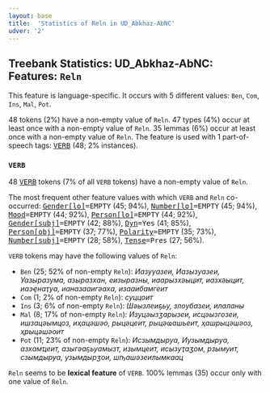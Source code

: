 ```yaml
---
layout: base
title:  'Statistics of Reln in UD_Abkhaz-AbNC'
udver: '2'
---
```


## Treebank Statistics: UD_Abkhaz-AbNC: Features: `Reln`

This feature is language-specific.
It occurs with 5 different values: `Ben`, `Com`, `Ins`, `Mal`, `Pot`.

48 tokens (2%) have a non-empty value of `Reln`.
47 types (4%) occur at least once with a non-empty value of `Reln`.
35 lemmas (6%) occur at least once with a non-empty value of `Reln`.
The feature is used with 1 part-of-speech tags: <tt><a href="ab_abnc-pos-VERB.html">VERB</a></tt> (48; 2% instances).

### `VERB`

48 <tt><a href="ab_abnc-pos-VERB.html">VERB</a></tt> tokens (7% of all `VERB` tokens) have a non-empty value of `Reln`.

The most frequent other feature values with which `VERB` and `Reln` co-occurred: <tt><a href="ab_abnc-feat-Gender-lo.html">Gender[lo]</a></tt><tt>=EMPTY</tt> (45; 94%), <tt><a href="ab_abnc-feat-Number-lo.html">Number[lo]</a></tt><tt>=EMPTY</tt> (45; 94%), <tt><a href="ab_abnc-feat-Mood.html">Mood</a></tt><tt>=EMPTY</tt> (44; 92%), <tt><a href="ab_abnc-feat-Person-lo.html">Person[lo]</a></tt><tt>=EMPTY</tt> (44; 92%), <tt><a href="ab_abnc-feat-Gender-subj.html">Gender[subj]</a></tt><tt>=EMPTY</tt> (42; 88%), <tt><a href="ab_abnc-feat-Dyn.html">Dyn</a></tt><tt>=Yes</tt> (41; 85%), <tt><a href="ab_abnc-feat-Person-obj.html">Person[obj]</a></tt><tt>=EMPTY</tt> (37; 77%), <tt><a href="ab_abnc-feat-Polarity.html">Polarity</a></tt><tt>=EMPTY</tt> (35; 73%), <tt><a href="ab_abnc-feat-Number-subj.html">Number[subj]</a></tt><tt>=EMPTY</tt> (28; 58%), <tt><a href="ab_abnc-feat-Tense.html">Tense</a></tt><tt>=Pres</tt> (27; 56%).

`VERB` tokens may have the following values of `Reln`:

* `Ben` (25; 52% of non-empty `Reln`): <em>Иазууазеи, Иазызуазеи, Уазыразума, азыразхан, еизыразны, иаарызхәыцит, иазхәыцит, иазҿнаҭуа, ианазааигәаха, изааибамгеит</em>
* `Com` (1; 2% of non-empty `Reln`): <em>суццоит</em>
* `Ins` (3; 6% of non-empty `Reln`): <em>Шәызлеиҕьу, злоубазеи, илаланы</em>
* `Mal` (8; 17% of non-empty `Reln`): <em>Изуцәызӡарызеи, исцәызгозеи, ишзацәымцоз, иҳацәшәо, рыцәцеит, рыцәҩашьеит, ҳашрыцәшәоз, ҳрыцәшәоит</em>
* `Pot` (11; 23% of non-empty `Reln`): <em>Исзымдыруа, Иузымдыруа, азхамҵеит, азыгәаҕьуамызт, изымцеит, исызуҭаӡом, рзымуит, сзымдыруа, узымдырӡои, шҧашәзеилымкаац</em>

`Reln` seems to be **lexical feature** of `VERB`. 100% lemmas (35) occur only with one value of `Reln`.

